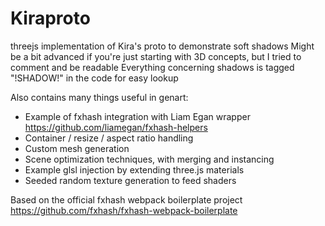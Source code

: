 # Kiraproto
 threejs implementation of Kira's proto to demonstrate soft shadows
Might be a bit advanced if you're just starting with 3D concepts, but I tried to comment and be readable
Everything concerning shadows is tagged "!SHADOW!" in the code for easy lookup
 
 Also contains many things useful in genart:
 - Example of fxhash integration with Liam Egan wrapper  https://github.com/liamegan/fxhash-helpers
 - Container / resize / aspect ratio handling
 - Custom mesh generation
 - Scene optimization techniques, with merging and instancing
 - Example glsl injection by extending three.js materials
 - Seeded random texture generation to feed shaders

Based on the official fxhash webpack boilerplate project https://github.com/fxhash/fxhash-webpack-boilerplate